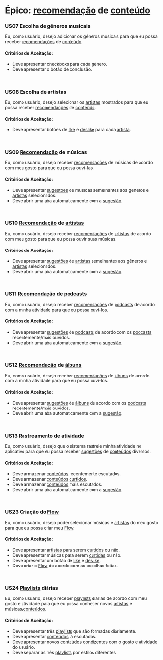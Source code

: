 # Épico: [recomendação](/modelagem/lexico#recomendacao) de [conteúdo](/modelagem/lexico#conteudo)
<div class="line"></div>


### US07 Escolha de gêneros musicais

Eu,  como usuário, desejo adicionar os gêneros musicais para que eu possa receber [recomendações](/modelagem/lexico#recomendacao) de [conteúdo](/modelagem/lexico#conteudo).

#### Critérios de Aceitação:
- Deve apresentar checkboxs para cada gênero.
- Deve apresentar o botão de conclusão.

<br>

### US08 Escolha de [artistas](/modelagem/lexico#artista)

Eu,  como usuário, desejo selecionar os [artistas](/modelagem/lexico#artista) mostrados para que eu possa receber [recomendações](/modelagem/lexico#recomendacao) de [conteúdo](/modelagem/lexico#conteudo).

#### Critérios de Aceitação:
- Deve apresentar botões de [like](/modelagem/lexico#curtir) e [deslike](/modelagem/lexico#curtir) para cada [artista](/modelagem/lexico#artista).

<br>

### US09 [Recomendação](/modelagem/lexico#recomendacao) de músicas

Eu,  como usuário, desejo receber [recomendações](/modelagem/lexico#recomendacao) de músicas de acordo com meu gosto para que eu possa ouvi-las.

#### Critérios de Aceitação:
- Deve apresentar [sugestões](/modelagem/lexico#recomendacao) de músicas semelhantes aos gêneros e [artistas](/modelagem/lexico#artista) selecionados.
- Deve abrir uma aba automaticamente com a [sugestão](/modelagem/lexico#recomendacao).

<br>

### US10 [Recomendação](/modelagem/lexico#recomendacao) de [artistas](/modelagem/lexico#artista)

Eu,  como usuário, desejo receber [recomendações](/modelagem/lexico#recomendacao) de [artistas](/modelagem/lexico#artista) de acordo com meu gosto para que eu possa ouvir suas músicas.

#### Critérios de Aceitação:
- Deve apresentar [sugestões](/modelagem/lexico#recomendacao) de [artistas](/modelagem/lexico#artista) semelhantes aos gêneros e [artistas](/modelagem/lexico#artista) selecionados.
- Deve abrir uma aba automaticamente com a [sugestão](/modelagem/lexico#recomendacao).

<br>

### US11 [Recomendação](/modelagem/lexico#recomendacao) de [podcasts](/modelagem/lexico#podcast)

Eu,  como usuário, desejo receber [recomendações](/modelagem/lexico#recomendacao) de [podcasts](/modelagem/lexico#podcast) de acordo com a minha atividade para que eu possa ouvi-los.

#### Critérios de Aceitação:
- Deve apresentar [sugestões](/modelagem/lexico#recomendacao) de [podcasts](/modelagem/lexico#podcast) de acordo com os [podcasts](/modelagem/lexico#podcast) recentemente/mais ouvidos.
- Deve abrir uma aba automaticamente com a [sugestão](/modelagem/lexico#recomendacao).

<br>

### US12 [Recomendação](/modelagem/lexico#recomendacao) de [álbuns](/modelagem/lexico#album)

Eu,  como usuário, desejo receber [recomendações](/modelagem/lexico#recomendacao) de [álbuns](/modelagem/lexico#album) de acordo com a minha atividade para que eu possa ouvi-los.

#### Critérios de Aceitação:
- Deve apresentar [sugestões](/modelagem/lexico#recomendacao) de [álbuns](/modelagem/lexico#album) de acordo com os [podcasts](/modelagem/lexico#podcast) recentemente/mais ouvidos.
- Deve abrir uma aba automaticamente com a [sugestão](/modelagem/lexico#recomendacao).

<br>

### US13 Rastreamento de atividade

Eu,  como usuário, desejo que o sistema rastreie minha atividade no aplicativo para que eu possa receber [sugestões](/modelagem/lexico#recomendacao) de [conteúdos](/modelagem/lexico#conteudo) diversos.

#### Critérios de Aceitação:
- Deve armazenar [conteúdos](/modelagem/lexico#conteudo) recentemente escutados.
- Deve armazenar [conteúdos](/modelagem/lexico#conteudo) [curtidos](/modelagem/lexico#curtir).
- Deve armazenar [conteúdos](/modelagem/lexico#conteudo) mais escutados.
- Deve abrir uma aba automaticamente com a [sugestão](/modelagem/lexico#recomendacao).

<br>

### US23 Criação do [Flow](/modelagem/lexico#flow)

Eu,  como usuário, desejo poder selecionar músicas e [artistas](/modelagem/lexico#artista) do meu gosto para que eu possa criar meu [Flow](/modelagem/lexico#flow).

#### Critérios de Aceitação:
- Deve apresentar [artistas](/modelagem/lexico#artista) para serem [curtidos](/modelagem/lexico#curtir) ou não.
- Deve apresentar músicas para serem [curtidas](/modelagem/lexico#curtir) ou não.
- Deve apresentar um botão de [like](/modelagem/lexico#curtir) e [deslike](/modelagem/lexico#curtir).
- Deve criar o [Flow](/modelagem/lexico#flow) de acordo com as escolhas feitas.

<br>

### US24 [Playlists](/modelagem/lexico#playlist) diárias

Eu,  como usuário, desejo receber [playlists](/modelagem/lexico#playlist) diárias de acordo com meu gosto e atividade para que eu possa conhecer novos [artistas](/modelagem/lexico#artista) e músicas/[conteúdos](/modelagem/lexico#conteudo).

#### Critérios de Aceitação:
- Deve apresentar três [playlists](/modelagem/lexico#playlist) que são formadas diariamente.
- Deve apresentar [conteúdos](/modelagem/lexico#conteudo) já escutados.
- Deve apresentar novos [conteúdos](/modelagem/lexico#conteudo) condizentes com o gosto e atividade do usuário.
- Deve separar as três [playlists](/modelagem/lexico#playlist) por estilos diferentes.